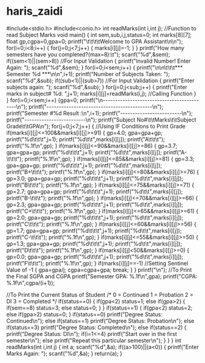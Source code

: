 # haris_zaidi
#include<stdio.h>
#include<conio.h>
int readMarks(int i,int j); //Function to read Subject Marks
void main()
{
int sem,sub,i,j,status=0;
int marks[8][7];
float gp,cgpa=0,gpa=0;
printf("\t\t\t\tWelcome to GPA Assistant\n\n");
for(i=0;i<8;i++)
{
for(j=0;j<7;j++)
{
    marks[i][j]=-1;
}
}
printf("How many semesters have you completed?(max=8):\t");
scanf("%d",&sem);
if((sem<1)||(sem>8)) //For Input Validation
{
    printf("Invalid Number! Enter Again: ");
    scanf("%d",&sem);
}
for(i=0;i<sem;i++)
{
printf("\n\n\t\t\t*** Semester %d ***\n\n",i+1);
printf("Number of Subjects Taken: ");
scanf("%d",&sub);
if((sub<1)||(sub>7)) //For Input Validation
{
printf("Enter subjects again: ");
scanf("%d",&sub);
}
for(j=0;j<sub;j++)
{
printf("Enter marks in subject# %d: ",j+1);
marks[i][j]=readMarks(i,j); //Calling Function
}
}
for(i=0;i<sem;i++)
{gpa=0;
printf("\n-------------------------------------------\n");
printf("-------------------------------------------\n");
printf("Semester #%d Result :\n",i+1);
printf("-------------------------\n");
printf("-------------------------\n");
printf("Subject No#\t\tMarks\t\tSubject Grade\t\tGPA\n");
for(j=0;j<7;j++)
{
//Using IF Conditions to Print Grade
if(marks[i][j]<=100&&marks[i][j]>=91)
{
gp=4.0;
gpa=gpa+gp;
printf("%d\t\t\t",j+1);
printf("%d\t\t",marks[i][j]);
printf("A\t\t\t");
printf("%.1f\n",gp);
}
if(marks[i][j]<=90&&marks[i][j]>=86)
{
gp=3.7;
gpa=gpa+gp;
printf("%d\t\t\t",j+1);
printf("%d\t\t",marks[i][j]);
printf("A-\t\t\t");
printf("%.1f\n",gp);
}
if(marks[i][j]<=85&&marks[i][j]>=81)
{
gp=3.3;
gpa=gpa+gp;
printf("%d\t\t\t",j+1);
printf("%d\t\t",marks[i][j]);
printf("B+\t\t\t");
printf("%.1f\n",gp);
}
if(marks[i][j]<=80&&marks[i][j]>=76)
{
gp=3.0;
gpa=gpa+gp;
printf("%d\t\t\t",j+1);
printf("%d\t\t",marks[i][j]);
printf("B\t\t\t");
printf("%.1f\n",gp);
}
if(marks[i][j]<=75&&marks[i][j]>=71)
{
gp=2.7;
gpa=gpa+gp;
printf("%d\t\t\t",j+1);
printf("%d\t\t",marks[i][j]);
printf("B-\t\t\t");
printf("%.1f\n",gp);
}
if(marks[i][j]<=70&&marks[i][j]>=66)
{
gp=2.3;
gpa=gpa+gp;
printf("%d\t\t\t",j+1);
printf("%d\t\t",marks[i][j]);
printf("C+\t\t\t");
printf("%.1f\n",gp);
}
if(marks[i][j]<=65&&marks[i][j]>=61)
{
gp=2.0;
gpa=gpa+gp;
printf("%d\t\t\t",j+1);
printf("%d\t\t",marks[i][j]);
printf("C\t\t\t");
printf("%.1f\n",gp);
}
if(marks[i][j]<=60&&marks[i][j]>=56)
{
gp=1.7;
gpa=gpa+gp;
printf("%d\t\t\t",j+1);
printf("%d\t\t",marks[i][j]);
printf("C-\t\t\t");
printf("%.1f\n",gp);
}
if(marks[i][j]<=55&&marks[i][j]>=50)
{
gp=1.3;
gpa=gpa+gp;
printf("%d\t\t\t",j+1);
printf("%d\t\t",marks[i][j]);
printf("D\t\t\t");
printf("%.1f\n",gp);
}
if(marks[i][j]<50&&marks[i][j]>=0)
{
gp=0.0;
gpa=gpa+gp;
printf("%d\t\t\t",j+1);
printf("%d\t\t",marks[i][j]);
printf("F\t\t\t");
printf("%.1f\n",gp);
}
if(marks[i][j]==-1) //Setting Sentinel Value of -1
{
    gpa=gpa/j;
    cgpa=cgpa+gpa;
    break;
}
}
printf("\n");
 //To Print the Final SGPA and CGPA
printf("Semester GPA: %.1f\n",gpa);
printf("CGPA: %.1f\n",cgpa/(i+1));

//To Print the Current Status of Student
/*
    0 = Continued
    1 = Probation
    2 = DI
    3 = Completed
*/
if(status==0)
{
if(gpa<2)
status=1;
else if(gpa>2)
{
if(sem==8)
status=3;
else status=0;
}
}
if(status==1)
{
if(gpa<2)
status=2;
else if(gpa>2)
status=0;
}
if(status==0)
printf("Degree Status: Continued\n");
else if(status==1)
printf("Degree Status: Probation\n");
else if(status==3)
printf("Degree Status: Completed\n");
else if(status==2)
{
printf("Degree Status: DI\n");
if(i=1<=4)
printf("Start over in the first semester\n");
else
printf("Repeat this particular semester\n");
}
}
}
int readMarks(int i,int j)
{
int a;
scanf("%d",&a);
if((a>100)||(a<0))
{
printf("Enter Marks Again: ");
scanf("%d",&a);
}
return(a);
}

